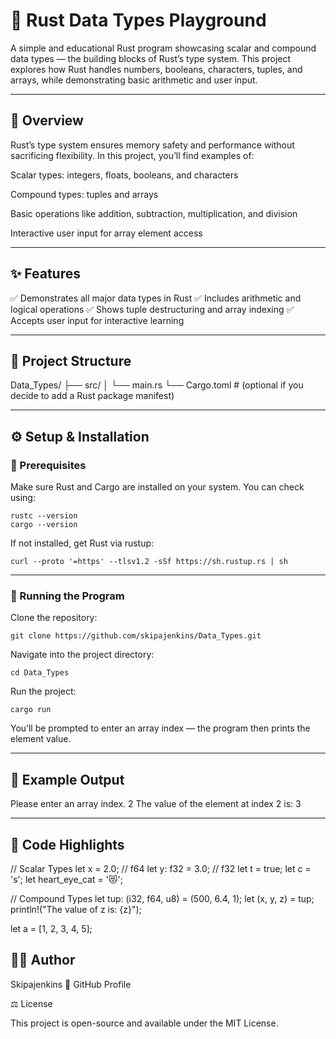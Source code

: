 # 🦀 Rust Data Types Playground

A simple and educational Rust program showcasing scalar and compound data types — the building blocks of Rust’s type system.
This project explores how Rust handles numbers, booleans, characters, tuples, and arrays, while demonstrating basic arithmetic and user input.

---

## 📖 Overview

Rust’s type system ensures memory safety and performance without sacrificing flexibility.
In this project, you’ll find examples of:

Scalar types: integers, floats, booleans, and characters

Compound types: tuples and arrays

Basic operations like addition, subtraction, multiplication, and division

Interactive user input for array element access

---

## ✨ Features

✅ Demonstrates all major data types in Rust
✅ Includes arithmetic and logical operations
✅ Shows tuple destructuring and array indexing
✅ Accepts user input for interactive learning

---

## 🧱 Project Structure
Data_Types/
├── src/
│   └── main.rs
└── Cargo.toml        # (optional if you decide to add a Rust package manifest)

---

## ⚙️ Setup & Installation

### 🦾 Prerequisites

Make sure Rust and Cargo are installed on your system.
You can check using:
```
rustc --version
cargo --version
```

If not installed, get Rust via rustup:
```
curl --proto '=https' --tlsv1.2 -sSf https://sh.rustup.rs | sh
```

---

### 🚀 Running the Program
Clone the repository:
```
git clone https://github.com/skipajenkins/Data_Types.git
```

Navigate into the project directory:
```
cd Data_Types
```

Run the project:
```
cargo run
```

You’ll be prompted to enter an array index — the program then prints the element value.

---

## 🧠 Example Output
Please enter an array index.
2
The value of the element at index 2 is: 3

---

## 🧩 Code Highlights
// Scalar Types
let x = 2.0;       // f64
let y: f32 = 3.0;  // f32
let t = true;
let c = 's';
let heart_eye_cat = '😻';

// Compound Types
let tup: (i32, f64, u8) = (500, 6.4, 1);
let (x, y, z) = tup;
println!("The value of z is: {z}");

let a = [1, 2, 3, 4, 5];

## 🧑‍💻 Author

Skipajenkins
🔗 GitHub Profile

⚖️ License

This project is open-source and available under the MIT License.
